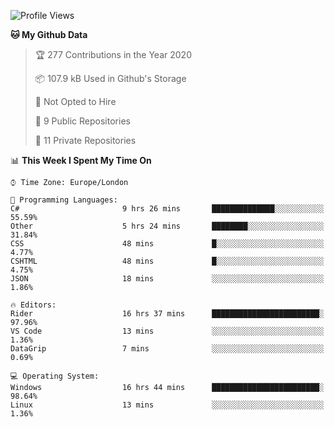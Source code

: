 <!--START_SECTION:waka-->
![Profile Views](http://img.shields.io/badge/Profile%20Views-0-blue)

**🐱 My Github Data** 

> 🏆 277 Contributions in the Year 2020
 > 
> 📦 107.9 kB Used in Github's Storage 
 > 
> 🚫 Not Opted to Hire
 > 
> 📜 9 Public Repositories
 > 
> 🔑 11 Private Repositories 

📊 **This Week I Spent My Time On** 

```text
⌚︎ Time Zone: Europe/London

💬 Programming Languages: 
C#                       9 hrs 26 mins       ██████████████░░░░░░░░░░░   55.59% 
Other                    5 hrs 24 mins       ████████░░░░░░░░░░░░░░░░░   31.84% 
CSS                      48 mins             █░░░░░░░░░░░░░░░░░░░░░░░░   4.77% 
CSHTML                   48 mins             █░░░░░░░░░░░░░░░░░░░░░░░░   4.75% 
JSON                     18 mins             ░░░░░░░░░░░░░░░░░░░░░░░░░   1.86%

🔥 Editors: 
Rider                    16 hrs 37 mins      ████████████████████████░   97.96% 
VS Code                  13 mins             ░░░░░░░░░░░░░░░░░░░░░░░░░   1.36% 
DataGrip                 7 mins              ░░░░░░░░░░░░░░░░░░░░░░░░░   0.69%

💻 Operating System: 
Windows                  16 hrs 44 mins      ████████████████████████░   98.64% 
Linux                    13 mins             ░░░░░░░░░░░░░░░░░░░░░░░░░   1.36%

```


<!--END_SECTION:waka-->